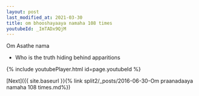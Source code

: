 ```yaml
---
layout: post
last_modified_at: 2021-03-30
title: om bhooshayaaya namaha 108 times
youtubeId: _ImTADx9QjM
---
```

 
 
Om Asathe nama 
 
 -  Who is the truth hiding behind apparitions 
 
  
 
  
 
 
 
 
 
 


{% include youtubePlayer.html id=page.youtubeId %}
 
[Next]({{ site.baseurl }}{% link  split2/_posts/2016-06-30-Om praanadaaya namaha 108 times.md%})
 
